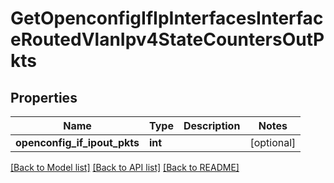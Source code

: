 # GetOpenconfigIfIpInterfacesInterfaceRoutedVlanIpv4StateCountersOutPkts

## Properties
Name | Type | Description | Notes
------------ | ------------- | ------------- | -------------
**openconfig_if_ipout_pkts** | **int** |  | [optional] 

[[Back to Model list]](../README.md#documentation-for-models) [[Back to API list]](../README.md#documentation-for-api-endpoints) [[Back to README]](../README.md)


